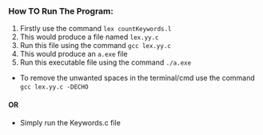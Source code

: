 ### How TO Run The Program:
1. Firstly use the command `lex countKeywords.l`
2. This would produce a file named `lex.yy.c`
3. Run this file using the command `gcc lex.yy.c`
4. This would produce an `a.exe` file
5. Run this executable file using the command `./a.exe`

- To remove the unwanted spaces in the terminal/cmd use the command `gcc lex.yy.c -DECHO`

#### OR
- Simply run the Keywords.c file
